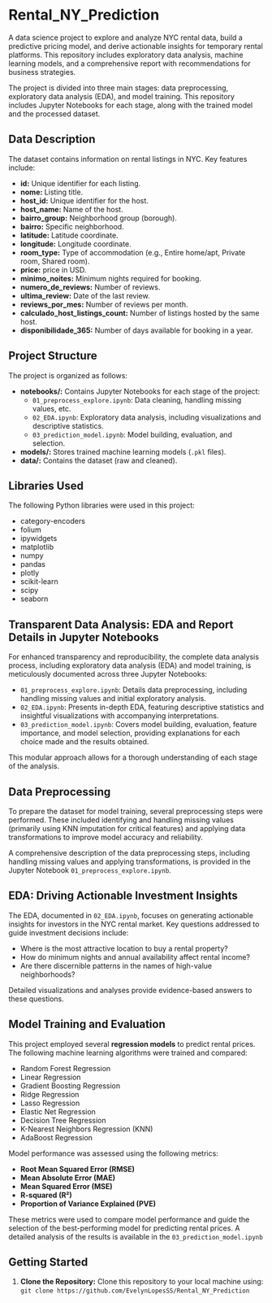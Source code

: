 # Rental_NY_Prediction
A data science project to explore and analyze NYC rental data, build a predictive pricing model, and derive actionable insights for temporary rental platforms. This repository includes exploratory data analysis, machine learning models, and a comprehensive report with recommendations for business strategies.

The project is divided into three main stages: data preprocessing, exploratory data analysis (EDA), and model training.  This repository includes Jupyter Notebooks for each stage, along with the trained model and the processed dataset.

## Data Description

The dataset contains information on rental listings in NYC.  Key features include:

* **id:** Unique identifier for each listing.
* **nome:** Listing title.
* **host_id:** Unique identifier for the host.
* **host_name:** Name of the host.
* **bairro_group:** Neighborhood group (borough).
* **bairro:** Specific neighborhood.
* **latitude:** Latitude coordinate.
* **longitude:** Longitude coordinate.
* **room_type:** Type of accommodation (e.g., Entire home/apt, Private room, Shared room).
* **price:**  price in USD.
* **minimo_noites:** Minimum nights required for booking.
* **numero_de_reviews:** Number of reviews.
* **ultima_review:** Date of the last review.
* **reviews_por_mes:** Number of reviews per month.
* **calculado_host_listings_count:** Number of listings hosted by the same host.
* **disponibilidade_365:** Number of days available for booking in a year.


## Project Structure

The project is organized as follows:

* **notebooks/:** Contains Jupyter Notebooks for each stage of the project:
    * `01_preprocess_explore.ipynb`: Data cleaning, handling missing values, etc.
    * `02_EDA.ipynb`: Exploratory data analysis, including visualizations and descriptive statistics.
    * `03_prediction_model.ipynb`: Model building, evaluation, and selection.
* **models/:** Stores trained machine learning models (`.pkl` files).
* **data/:** Contains the dataset (raw and cleaned).

## Libraries Used
The following Python libraries were used in this project:

- category-encoders
- folium
- ipywidgets
- matplotlib
- numpy
- pandas
- plotly
- scikit-learn
- scipy
- seaborn

## Transparent Data Analysis: EDA and Report Details in Jupyter Notebooks

For enhanced transparency and reproducibility, the complete data analysis process, including exploratory data analysis (EDA) and model training, is meticulously documented across three Jupyter Notebooks:

* `01_preprocess_explore.ipynb`: Details data preprocessing, including handling missing values and initial exploratory analysis.
* `02_EDA.ipynb`: Presents in-depth EDA, featuring descriptive statistics and insightful visualizations with accompanying interpretations.
* `03_prediction_model.ipynb`: Covers model building, evaluation, feature importance, and model selection, providing explanations for each choice made and the results obtained.

This modular approach allows for a thorough understanding of each stage of the analysis.

## Data Preprocessing

To prepare the dataset for model training, several preprocessing steps were performed. These included identifying and handling missing values (primarily using KNN imputation for critical features) and applying data transformations to improve model accuracy and reliability.

A comprehensive description of the data preprocessing steps, including handling missing values and applying transformations, is provided in the Jupyter Notebook `01_preprocess_explore.ipynb`.  

## EDA:  Driving Actionable Investment Insights

The EDA, documented in `02_EDA.ipynb`, focuses on generating actionable insights for investors in the NYC rental market. Key questions addressed to guide investment decisions include:

* Where is the most attractive location to buy a rental property?
* How do minimum nights and annual availability affect rental income?
* Are there discernible patterns in the names of high-value neighborhoods?

Detailed visualizations and analyses provide evidence-based answers to these questions.
## Model Training and Evaluation

This project employed several **regression models** to predict rental prices.  The following machine learning algorithms were trained and compared:

* Random Forest Regression
* Linear Regression
* Gradient Boosting Regression
* Ridge Regression
* Lasso Regression
* Elastic Net Regression
* Decision Tree Regression
* K-Nearest Neighbors Regression (KNN)
* AdaBoost Regression

Model performance was assessed using the following metrics:

* **Root Mean Squared Error (RMSE)**
* **Mean Absolute Error (MAE)**
* **Mean Squared Error (MSE)**
* **R-squared (R²)**
* **Proportion of Variance Explained (PVE)**

These metrics were used to compare model performance and guide the selection of the best-performing model for predicting rental prices. A detailed analysis of the results is available in the `03_prediction_model.ipynb`
  ## Getting Started

1. **Clone the Repository:** Clone this repository to your local machine using:  `git clone https://github.com/EvelynLopesSS/Rental_NY_Prediction`
